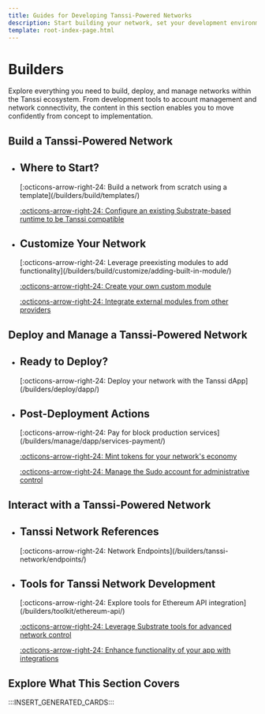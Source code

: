 ```yaml
---
title: Guides for Developing Tanssi-Powered Networks
description: Start building your network, set your development environment up, test and deploy your runtime, and choose the integrations that suit your use case.
template: root-index-page.html
---
```


# Builders

Explore everything you need to build, deploy, and manage networks within the Tanssi ecosystem. From development tools to account management and network connectivity, the content in this section enables you to move confidently from concept to implementation.

## Build a Tanssi-Powered Network

<div class="grid cards" markdown>

-   <h2 class="title">Where to Start?</h2>
    [:octicons-arrow-right-24: Build a network from scratch using a template](/builders/build/templates/)

    [:octicons-arrow-right-24: Configure an existing Substrate-based runtime to be Tanssi compatible](/builders/build/templates/custom-runtime/)

-   <h2 class="title">Customize Your Network</h2>
    [:octicons-arrow-right-24: Leverage preexisting modules to add functionality](/builders/build/customize/adding-built-in-module/)

    [:octicons-arrow-right-24: Create your own custom module](/builders/build/customize/adding-custom-made-module/)

    [:octicons-arrow-right-24: Integrate external modules from other providers](/builders/build/customize/adding-external-module/)

</div>

## Deploy and Manage a Tanssi-Powered Network

<div class="grid cards" markdown>

-   <h2 class="title">Ready to Deploy?</h2>
    [:octicons-arrow-right-24: Deploy your network with the Tanssi dApp](/builders/deploy/dapp/)

-   <h2 class="title">Post-Deployment Actions</h2>
    [:octicons-arrow-right-24: Pay for block production services](/builders/manage/dapp/services-payment/)

    [:octicons-arrow-right-24: Mint tokens for your network's economy](/builders/manage/dapp/manage-tokens/)
    
    [:octicons-arrow-right-24: Manage the Sudo account for administrative control](/builders/manage/developer-portal/sudo/)

</div>

## Interact with a Tanssi-Powered Network

<div class="grid cards" markdown>

-   <h2 class="title">Tanssi Network References</h2>
    [:octicons-arrow-right-24: Network Endpoints](/builders/tanssi-network/endpoints/)

-   <h2 class="title">Tools for Tanssi Network Development</h2>
    [:octicons-arrow-right-24: Explore tools for Ethereum API integration](/builders/toolkit/ethereum-api/)

    [:octicons-arrow-right-24: Leverage Substrate tools for advanced network control](/builders/toolkit/substrate-api/)

    [:octicons-arrow-right-24: Enhance functionality of your app with integrations](/builders/toolkit/integrations/)

</div>

## Explore What This Section Covers

:::INSERT_GENERATED_CARDS:::
